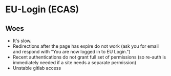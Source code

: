 # EU-Login (ECAS)

## Woes

- It's slow.
- Redirections after the page has expire do not work
  (ask you for email and respond with "You are now logged in to EU Login.")
- Recent authentications do not grant full set of permissions
  (so re-auth is immediately needed if a site needs a separate permission)
- Unstable gitlab access
